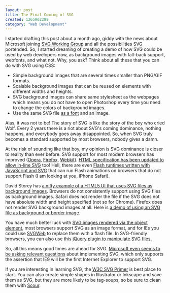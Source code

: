 ```yaml
--- 
layout: post
title: The Final Coming of SVG
created: 1265902289
category: "Web Development"
---
```

<p>I started drafting this post about a month ago, giddy with the news about Microsoft joining <a href="http://blogs.msdn.com/ie/archive/2010/01/05/microsoft-joins-w3c-svg-working-group.aspx">SVG Working Group</a> and all the possibilities SVG portended. So, I started dreaming of creating a demo of how SVG could be used by web developers now, as background images with fall-back support, webfonts, and what not. Why, you ask? Think about all these that you can do with SVG using CSS:</p>

<ul>
	<li>Simple background images that are several times smaller than PNG/GIF formats.</li>
	<li>Scalable background images that can be reused on elements with different widths and heights.</li>
	<li>SVG background images can share same stylesheet as the webpages which means you do not have to open Photoshop every time you need to change the colors of background images.</li>
	<li>Use the same SVG file <a href="http://nimbupani.com/about-fonts-in-svg.html">as a font</a> and an image.</li>
</ul> 
<p>Alas, it was not to be! The story of SVG is like the story of the boy who cried Wolf. Every 2 years there is a riot about SVG's coming dominance, nothing happens, and everybody goes away disappointed. So, when SVG truly becomes a standard supported by most browsers, nobody gives a damn.</p>

<p>At the risk of sounding like that boy, my opinion is SVG dominance is closer to reality than ever before. SVG support for most modern browsers has improved (<a href="http://www.opera.com/docs/specs/presto23/svg/attributes/">Opera</a>, <a href="https://developer.mozilla.org/en/SVG_in_Firefox">Firefox</a>, <a href="http://webkit.org/projects/svg/status.xml">Webkit</a>). <a href="http://hsivonen.iki.fi/test-html5-parsing/">HTML specification has been updated to allow in-line SVG</a> too! Hell, there are even <a href="http://paulirish.com/work/gordon/demos/">Flash runtimes written with JavaScript and SVG</a> that can run Flash animations on browsers that do not support Flash (I am looking at you, iPhone Safari).</p>
 
<p>David Storey has <a href="http://people.opera.com/dstorey/user-interfacesvgcss.html">a nifty example of a HTML5 UI that uses SVG files as background images</a>. Browsers do not consistently support using SVG files as background images. Safari does not render the file if the SVG does not have absolute width and height specified (not so for Chrome). Firefox does not render SVG background images at all. Here is <a href="http://nimbu.in/demo/svg/">a demo of using an SVG file as background or border image</a>.</p>

<p>You have much better luck with <a href="http://www.alistapart.com/articles/using-svg-for-flexible-scalable-and-fun-backgrounds-part-ii">SVG images rendered via the object element</a>, most browsers support SVG as an image format, and for IEs you could use <a href="http://code.google.com/p/svgweb/">SVGWeb</a> to replace them with a flash file. In SVG-friendly browsers, you can also use this <a href="http://plugins.jquery.com/project/svg ">jQuery plugin to manipulate SVG files</a>.</p> 

So, all this means good times are ahead for SVG. <a href="http://lists.w3.org/Archives/Public/www-svg/2010Jan/0108.html">Microsoft even seems to be asking relevant questions</a> about implementing SVG, which only supports the assertion that IE9 will be the first Internet Explorer to support SVG.

<p>If you are interesting in learning SVG, the <a href="http://www.w3.org/Graphics/SVG/IG/resources/svgprimer.html">W3C SVG Primer</a> is best place to start. You can also create simple shapes in Illustrator or Inkscape and save them as SVG, but they are more likely to be tag-soups, so be sure to clean them with <a href="http://www.planetsvg.com/tools/scour/scra.py/form">Scour</a>.</p>

